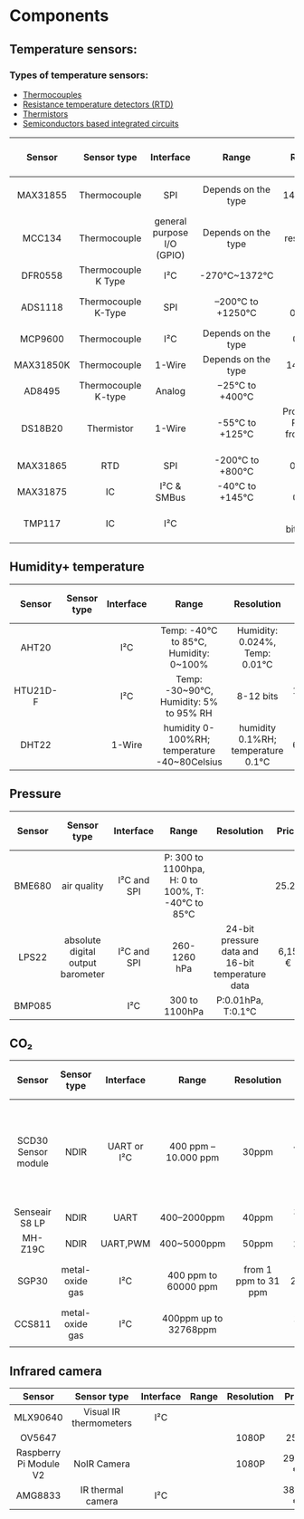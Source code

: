 # Components
## Temperature sensors:
### Types of temperature sensors:
* [Thermocouples](https://en.wikipedia.org/wiki/Thermocouple)
* [Resistance temperature detectors (RTD)](https://en.wikipedia.org/wiki/Resistance_thermometer)
* [Thermistors](https://en.wikipedia.org/wiki/Thermistor)
* [Semiconductors based integrated circuits]()

| Sensor        | Sensor type   | Interface  | Range     | Resolution | Price    | Supply Voltage Range   | Library | Datasheet | Notes |
| :-----------: | :----------:  | :-------:  | :-------: | :--------: | :------: | :-------------------:  | :--------------: | :-----------:|:-----------:|
| MAX31855      | Thermocouple  |    SPI     | Depends on the type | 14-Bit;0.25°C |12.60 €|3.0V< VCC< 3.6V |[Library](https://github.com/Tuckie/max31855) | [Datasheet](https://bit.ly/366CidX)  | |
| MCC134        | Thermocouple  | general purpose I/O (GPIO) | Depends on the type | ADC resolution: 24 bits |137.00 € | 3.3 V | [Library](https://github.com/mccdaq/daqhats) |[Datasheet](https://www.mccdaq.com/PDFs/specs/DS-MCC-134.pdf)  | up to 4 thermo couples|
|DFR0558  | Thermocouple K Type |  I²C |   -270°C~1372°C   | 14 bit  |  €20.93  | 3.3V and 5V |[Library](https://github.com/DFRobot/DFRobot_MAX31855)|[Datasheet](https://media.digikey.com/pdf/Data%20Sheets/DFRobot%20PDFs/DFR0558_Web.pdf)| Probe can be attached |
| ADS1118 |Thermocouple K-Type|SPI|  –200°C to +1250°C  |16bit; 0.03125°C|111.52 €| 2v~7v |[Library](https://github.com/jonathanimb/ADS1118)|[Datasheet](https://www.ti.com/lit/ds/symlink/ads1118.pdf)| Ultrasmall, low power consumption |
|MCP9600|Thermocouple|I²C|Depends on the type|0.0625°C|5.97€|2.7v~5.5v|[Library](https://github.com/pimoroni/mcp9600-python)|[Datasheet](https://ww1.microchip.com/downloads/en/DeviceDoc/MCP960X-Data-Sheet-20005426.pdf)|  |
|MAX31850K| Thermocouple | 1-Wire|Depends on the type |14bit;0.25°C|21.79€ |3.3V |[Library](https://github.com/Seeed-Studio/Seeed_MAX31850K)|[Datasheet](https://cdn-shop.adafruit.com/datasheets/MAX31850-MAX31851.pdf)|  |
|AD8495|Thermocouple K-type| Analog  |−25°C to +400°C|  | 13.28 € |3.3V and 5V|[Library](https://github.com/adafruit/Adafruit-AD8495-Breakout-PCB)|[Datasheet](https://www.analog.com/media/en/technical-documentation/data-sheets/ad8494_8495_8496_8497.pdf)    | [Accessories](https://www.adafruit.com/product/270)|
|DS18B20|Thermistor|1-Wire|-55°C to +125°C|Programmable Resolution from 9 Bits to 12 Bits| 2.8 € |3v~5v|[Library](https://github.com/victorjonsson/raspberry-pi-temp-sensors)|[Datasheet](https://datasheets.maximintegrated.com/en/ds/DS18B20.pdf)|  |
|MAX31865|RTD | SPI | -200°C to +800°C | 0.03125°C  |4.32 €| 3.3v |[Library](https://circuitpython.readthedocs.io/projects/max31865/en/latest/) |[Datasheet](https://datasheets.maximintegrated.com/en/ds/MAX31865.pdf)|[Accessories](https://www.adafruit.com/product/3290)|
|MAX31875|IC | I²C & SMBus | -40°C to +145°C | up to 0.0625°C| 7.56€| 3.3V |[Library]()  |[Datasheet](https://datasheets.maximintegrated.com/en/ds/MAX31875.pdf)| |
|TMP117 |IC | I²C| |16-bit/0,0078°C |–55 °C to 150 °C | 3.3V or 5v| 13,64 € |[Datasheet](https://www.ti.com/lit/ds/symlink/tmp117.pdf?ts=1625171110618&ref_url=https%253A%252F%252Fwww.ti.com%252Fproduct%252FTMP117) | |

## Humidity+ temperature
| Sensor        | Sensor type   | Interface  | Range     | Resolution | Price    | Supply Voltage Range   | Library | Datasheet | Notes |
| :-----------: | :----------:  | :-------:  | :-------: | :--------: | :------: | :-------------------:  | :--------------: | :-----------:|:-----------:|
| AHT20||I²C|Temp: -40°C to 85°C, Humidity: 0~100%|Humidity: 0.024%, Temp: 0.01°C|5,34 €|3.3V or 5V|[Library](https://github.com/adafruit/Adafruit_CircuitPython_AHTx0)|[Datasheet](https://files.seeedstudio.com/wiki/Grove-AHT20_I2C_Industrial_Grade_Temperature_and_Humidity_Sensor/AHT20-datasheet-2020-4-16.pdf)|
| HTU21D-F | |I²C | Temp: -30~90°C, Humidity: 5% to 95% RH| 8-12 bits|16,45 €|3.3V|[Library](https://github.com/bbx10/htu21dflib)|[Datasheet](https://cdn-shop.adafruit.com/datasheets/1899_HTU21D.pdf) | |
|DHT22 | |1-Wire |humidity 0-100%RH; temperature -40~80Celsius|humidity 0.1%RH; temperature 0.1°C | 6.56€ |3.3-6V | [Library](https://github.com/adafruit/Adafruit_Python_DHT)| [Datasheet](https://www.sparkfun.com/datasheets/Sensors/Temperature/DHT22.pdf)|   

## Pressure 
| Sensor        | Sensor type   | Interface  | Range     | Resolution | Price    | Supply Voltage Range   | Library | Datasheet | Notes |
| :-----------: | :----------:  | :-------:  | :-------: | :--------: | :------: | :-------------------:  | :--------------: | :-----------:|:-----------:|
| BME680| air quality| I²C and SPI| P: 300 to 1100hpa, H: 0 to 100%, T: -40°C to 85°C| | 25.2€ | 3.3V|[Library](https://github.com/pimoroni/bme680-python) |[Datasheet](https://cdn-shop.adafruit.com/product-files/3660/BME680.pdf) |Low power gas, pressure, temperature & humidity sensor |
|LPS22|absolute digital output barometer | I²C and SPI |260-1260 hPa |24-bit pressure data and 16-bit temperature data | 6,15 € | 3.3V |[Library](https://learn.adafruit.com/adafruit-lps25-pressure-sensor/python-circuitpython) |[Datasheet](https://www.st.com/resource/en/datasheet/dm00140895.pdf)|pressure & temperature sensor | 
|BMP085 | |I²C |300 to 1100hPa | P:0.01hPa, T:0.1°C || 3.3V |[Library](https://learn.adafruit.com/using-the-bmp085-with-raspberry-pi/using-the-adafruit-bmp-python-library) |[Datasheet](https://cdn-shop.adafruit.com/datasheets/BMP085_DataSheet_Rev.1.0_01July2008.pdf) | | 
## CO₂
| Sensor        | Sensor type   | Interface  | Range     | Resolution | Price    | Supply Voltage Range   | Library | Datasheet | Notes |
| :-----------: | :----------:  | :-------:  | :-------: | :--------: | :------: | :-------------------:  | :--------------: | :-----------:|:-----------:|
|SCD30 Sensor module| NDIR|UART or I²C |400 ppm – 10.000 ppm | 30ppm| 46.29 €| 3.3V – 5.5V|[Library](https://pypi.org/project/scd30-i2c/)|[Datasheet](https://www.mouser.com/datasheet/2/813/Sensirion_CO2_Sensors_SCD30_Preliminary-Datasheet-1516638.pdf) |Co2, Temperature and Humidity are included. Operating range for co2 sensor : 0 – 50°C|
| Senseair S8 LP |NDIR |UART |400–2000ppm |40ppm |36.00 €|5V |[Library](http://co2meters.com/Documentation/AppNotes/AN168-S8-raspberry-pi-uart.pdf) |[Datasheet](https://rmtplusstoragesenseair.blob.core.windows.net/docs/Dev/publicerat/PSH1944.pdf) [Datasheet2](http://www.co2meters.com/Documentation/Datasheets/DS-S8-3.2.pdf) |[Accessories](https://senseair.com/products/accessories/sadk-senseair-development-kit/)|
|MH-Z19C |NDIR |UART,PWM |400~5000ppm | 50ppm | 23.4€ | 5V|[Library](https://pypi.org/project/mh-z19/)| [Datasheet](https://pdf1.alldatasheet.net/datasheet-pdf/view/1303687/WINSEN/MH-Z19C.html) | |
|SGP30|metal-oxide gas|I²C |400 ppm to 60000 ppm |from 1 ppm to 31 ppm|21.47€ |3v-5v |[Library](https://pypi.org/project/sgp30/) |[Datasheet](https://cdn.shopify.com/s/files/1/0176/3274/files/Sensirion_Gas_Sensors_SGP30_Datasheet_EN-1148053.pdf?v=1603894740)| eco₂ sensor. Operating range: -40 to +85°C|
|CCS811|metal-oxide gas |I²C|400ppm up to 32768ppm | | 14,55 €| 3-5v| [Library](https://github.com/paulvha/ccs811)|[Datasheet](https://www.sciosense.com/wp-content/uploads/documents/SC-001232-DS-2-CCS811B-Datasheet-Revision-2.pdf) | |
| | | | | | | | | | | 



## Infrared camera
| Sensor        | Sensor type   | Interface  | Range     | Resolution | Price       | Library | Datasheet | Notes |
| :-----------: | :----------:  | :-------:  | :-------: | :--------: | :------:  | :--------------: | :-----------:|:-----------:|
|MLX90640|Visual IR thermometers|  I²C | | |  |[Library](https://github.com/adafruit/Adafruit_CircuitPython_MLX90640)  |[Datasheet](https://cdn.sparkfun.com/assets/7/b/f/2/d/MLX90640-Datasheet-Melexis.pdf)| | 
|OV5647 | | | |1080P |25 €| |[Datasheet](https://www.uctronics.com/download/Image_Sensor/OV5647_DS.pdf) |[Example](https://thepihut.com/products/raspberry-pi-night-vision-camera) | 
| Raspberry Pi  Module V2| NoIR Camera| | | 1080P| 29.99 € | |[Datasheet](https://www.raspberrypi.org/documentation/hardware/camera/) | | 
|AMG8833 | IR thermal camera |I²C | | |38.07 € | | [Datasheet](https://cdn-learn.adafruit.com/assets/assets/000/043/261/original/Grid-EYE_SPECIFICATIONS%28Reference%29.pdf)| | 
